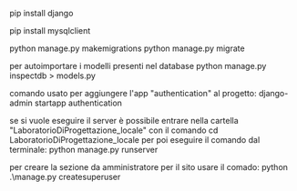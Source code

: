 pip install django

pip install mysqlclient

python manage.py makemigrations
python manage.py migrate

per autoimportare i modelli presenti nel database
python manage.py inspectdb > models.py


comando usato per aggiungere l'app "authentication" al progetto:
django-admin startapp authentication

se si vuole eseguire il server è possibile
entrare nella cartella "LaboratorioDiProgettazione_locale" con il comando cd LaboratorioDiProgettazione_locale
per poi eseguire il comando dal terminale: python manage.py runserver

per creare la sezione da amministratore per il sito usare il comado:
python .\manage.py createsuperuser

